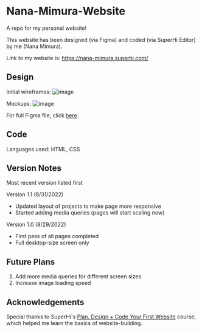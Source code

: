 # Nana-Mimura-Website
A repo for my personal website!

This website has been designed (via Figma) and coded (via SuperHi Editor) by me (Nana Mimura).

Link to my website is: https://nana-mimura.superhi.com/

## Design
Initial wireframes:
![image](https://user-images.githubusercontent.com/35053487/187111562-0f6c5eb1-0a89-4ead-94e8-d6459ee76874.png)

Mockups:
![image](https://user-images.githubusercontent.com/35053487/187113843-92848c7f-b1da-44d1-aec9-89be83d69ec0.png)

For full Figma file, click [here](https://www.figma.com/file/xVuzropjUN1O7zcc9IRnfi/nana-mimura).

## Code
Languages used: HTML, CSS

## Version Notes
Most recent version listed first

Version 1.1 (8/31/2022)
- Updated layout of projects to make page more responsive
- Started adding media queries (pages will start scaling now)

Version 1.0 (8/29/2022)
- First pass of all pages completed
- Full desktop-size screen only

## Future Plans
1. Add more media queries for different screen sizes
2. Increase image loading speed

## Acknowledgements
Special thanks to SuperHi's [Plan, Design + Code Your First Website](https://student.superhi.com/plan-design-code) course, which helped me learn the basics of website-building.
